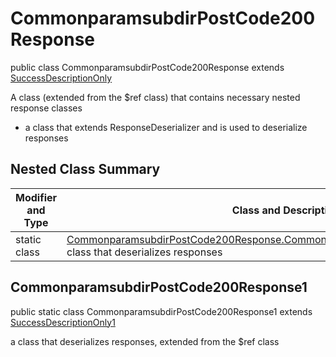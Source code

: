 # CommonparamsubdirPostCode200Response

public class CommonparamsubdirPostCode200Response extends [SuccessDescriptionOnly](../../components/responses/SuccessDescriptionOnly.md)

A class (extended from the $ref class) that contains necessary nested response classes
- a class that extends ResponseDeserializer and is used to deserialize responses

## Nested Class Summary
| Modifier and Type | Class and Description |
| ----------------- | --------------------- |
| static class | [CommonparamsubdirPostCode200Response.CommonparamsubdirPostCode200Response1](#commonparamsubdirpostcode200response1)<br> class that deserializes responses |

## CommonparamsubdirPostCode200Response1
public static class CommonparamsubdirPostCode200Response1 extends [SuccessDescriptionOnly1](../../components/responses/SuccessDescriptionOnly.md#successdescriptiononly1)<br>

a class that deserializes responses, extended from the $ref class

